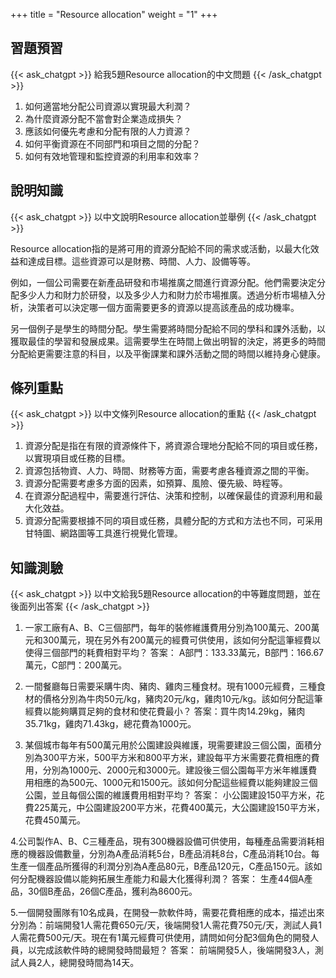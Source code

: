 +++
title = "Resource allocation"
weight = "1"
+++
## 習題預習
{{< ask_chatgpt >}}
給我5題Resource allocation的中文問題
{{< /ask_chatgpt >}}

1. 如何適當地分配公司資源以實現最大利潤？
2. 為什麼資源分配不當會對企業造成損失？
3. 應該如何優先考慮和分配有限的人力資源？
4. 如何平衡資源在不同部門和項目之間的分配？
5. 如何有效地管理和監控資源的利用率和效率？   

## 說明知識
{{< ask_chatgpt >}}
以中文說明Resource allocation並舉例
{{< /ask_chatgpt >}}

Resource allocation指的是將可用的資源分配給不同的需求或活動，以最大化效益和達成目標。這些資源可以是財務、時間、人力、設備等等。

例如，一個公司需要在新產品研發和市場推廣之間進行資源分配。他們需要決定分配多少人力和財力於研發，以及多少人力和財力於市場推廣。透過分析市場植入分析，決策者可以決定哪一個方面需要更多的資源以提高該產品的成功機率。

另一個例子是學生的時間分配。學生需要將時間分配給不同的學科和課外活動，以獲取最佳的學習和發展成果。這需要學生在時間上做出明智的決定，將更多的時間分配給更需要注意的科目，以及平衡課業和課外活動之間的時間以維持身心健康。   

## 條列重點
{{< ask_chatgpt >}}
以中文條列Resource allocation的重點
{{< /ask_chatgpt >}}

1. 資源分配是指在有限的資源條件下，將資源合理地分配給不同的項目或任務，以實現項目或任務的目標。
2. 資源包括物資、人力、時間、財務等方面，需要考慮各種資源之間的平衡。
3. 資源分配需要考慮多方面的因素，如預算、風險、優先級、時程等。
4. 在資源分配過程中，需要進行評估、決策和控制，以確保最佳的資源利用和最大化效益。
5. 資源分配需要根據不同的項目或任務，具體分配的方式和方法也不同，可采用甘特圖、網路圖等工具進行視覺化管理。   

## 知識測驗
{{< ask_chatgpt >}}
以中文給我5題Resource allocation的中等難度問題，並在後面列出答案
{{< /ask_chatgpt >}}

1. 一家工廠有A、B、C三個部門，每年的裝修維護費用分別為100萬元、200萬元和300萬元，現在另外有200萬元的經費可供使用，該如何分配這筆經費以使得三個部門的耗費相對平均？
答案： A部門：133.33萬元，B部門：166.67萬元，C部門：200萬元。

2. 一間餐廳每日需要采購牛肉、豬肉、雞肉三種食材。現有1000元經費，三種食材的價格分別為牛肉50元/kg，豬肉20元/kg，雞肉10元/kg。該如何分配這筆經費以能夠購買足夠的食材和使花費最小？
答案：買牛肉14.29kg，豬肉35.71kg，雞肉71.43kg，總花費為1000元。

3. 某個城市每年有500萬元用於公園建設與維護，現需要建設三個公園，面積分別為300平方米，500平方米和800平方米，建設每平方米需要花費相應的費用，分別為1000元、2000元和3000元。建設後三個公園每平方米年維護費用相應的為500元、1000元和1500元。該如何分配這些經費以能夠建設三個公園，並且每個公園的維護費用相對平均？
答案： 小公園建設150平方米，花費225萬元，中公園建設200平方米，花費400萬元，大公園建設150平方米，花費450萬元。

4.公司製作A、B、C三種產品，現有300機器設備可供使用，每種產品需要消耗相應的機器設備數量，分別為A產品消耗5台，B產品消耗8台，C產品消耗10台。每生產一個產品所獲得的利潤分別為A產品80元，B產品120元，C產品150元。該如何分配機器設備以能夠拓展生產能力和最大化獲得利潤？
答案： 生產44個A產品，30個B產品，26個C產品，獲利為8600元。

5.一個開發團隊有10名成員，在開發一款軟件時，需要花費相應的成本，描述出來分別為：前端開發1人需花費650元/天，後端開發1人需花費750元/天，測試人員1人需花費500元/天。現在有1萬元經費可供使用，請問如何分配3個角色的開發人員，以完成該軟件時的總開發時間最短？
答案： 前端開發5人，後端開發3人，測試人員2人，總開發時間為14天。   

